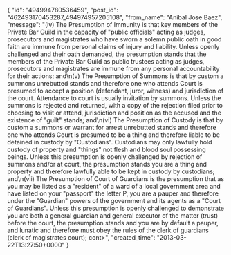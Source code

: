  {
   "id": "494994780536459",
   "post_id": "462493170453287_494974957205108",
   "from_name": "Anibal Jose Baez",
   "message": "(iv) The Presumption of Immunity is that key members of the Private Bar Guild in the capacity of \"public officials\" acting as judges, prosecutors and magistrates who have sworn a solemn public oath in good faith are immune from personal claims of injury and liability. Unless openly challenged and their oath demanded, the presumption stands that the members of the Private Bar Guild as public trustees acting as judges, prosecutors and magistrates are immune from any personal accountability for their actions; and\n(v) The Presumption of Summons is that by custom a summons unrebutted stands and therefore one who attends Court is presumed to accept a position (defendant, juror, witness) and jurisdiction of the court. Attendance to court is usually invitation by summons. Unless the summons is rejected and returned, with a copy of the rejection filed prior to choosing to visit or attend, jurisdiction and position as the accused and the existence of \"guilt\" stands; and\n(vi) The Presumption of Custody is that by custom a summons or warrant for arrest unrebutted stands and therefore one who attends Court is presumed to be a thing and therefore liable to be detained in custody by \"Custodians\". Custodians may only lawfully hold custody of property and \"things\" not flesh and blood soul possessing beings. Unless this presumption is openly challenged by rejection of summons and/or at court, the presumption stands you are a thing and property and therefore lawfully able to be kept in custody by custodians; and\n(vii) The Presumption of Court of Guardians is the presumption that as you may be listed as a \"resident\" of a ward of a local government area and have listed on your \"passport\" the letter P, you are a pauper and therefore under the \"Guardian\" powers of the government and its agents as a \"Court of Guardians\". Unless this presumption is openly challenged to demonstrate you are both a general guardian and general executor of the matter (trust) before the court, the presumption stands and you are by default a pauper, and lunatic and therefore must obey the rules of the clerk of guardians (clerk of magistrates court); cont>",
   "created_time": "2013-03-22T13:27:50+0000"
 }

